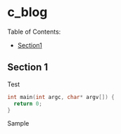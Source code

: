 # c_blog

Table of Contents:
- [Section1](##section-1)

## Section 1

Test

```C
int main(int argc, char* argv[]) {
  return 0;
}
```

Sample
